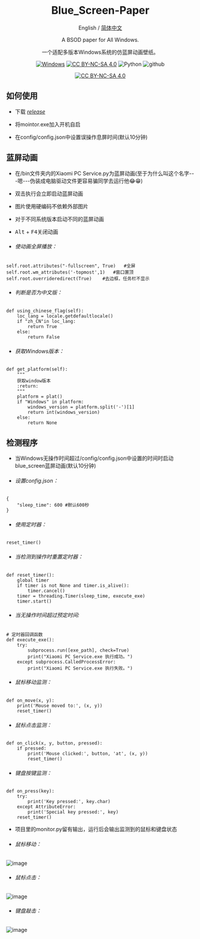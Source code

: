 <div align="center">
<h1 align="center">Blue_Screen-Paper</h1>

English / [简体中文](./README_CN.md)

A BSOD paper for All Windows.

一个适配多版本Windows系统的仿蓝屏动画壁纸。

[![Windows][Windows-image]][download-url]
[![CC BY-NC-SA 4.0][cc-by-nc-sa-shield]][cc-by-nc-sa]
![Python][Python-image]
![github][github-image]

[github-image]: https://img.shields.io/badge/HonkerBit-github-8A2BE2?logoColor=purple
[download-url]: https://github.com/Yidadaa/ChatGPT-Next-Web/releases
[Windows-image]: https://img.shields.io/badge/-Windows-blue?logo=windows
[Python-image]: https://img.shields.io/badge/Python-100%25-brightgreen
[![CC BY-NC-SA 4.0][cc-by-nc-sa-image]][cc-by-nc-sa]

[cc-by-nc-sa]: http://creativecommons.org/licenses/by-nc-sa/4.0/
[cc-by-nc-sa-image]: https://licensebuttons.net/l/by-nc-sa/4.0/88x31.png
[cc-by-nc-sa-shield]: https://img.shields.io/badge/License-CC%20BY--NC--SA%204.0-lightgrey.svg
</div>

## 如何使用
- 下载 *[release](https://objects.githubusercontent.com/github-production-release-asset-2e65be/859058662/bedfcb4c-f5d5-44ad-a893-2e3bea3c5934?X-Amz-Algorithm=AWS4-HMAC-SHA256&X-Amz-Credential=releaseassetproduction%2F20240919%2Fus-east-1%2Fs3%2Faws4_request&X-Amz-Date=20240919T072832Z&X-Amz-Expires=300&X-Amz-Signature=f00c4b4a5f3431c30273eb909f5892ebdb1e22d2b75806bc94fdb97e0af77736&X-Amz-SignedHeaders=host&actor_id=146426985&key_id=0&repo_id=859058662&response-content-disposition=attachment%3B%20filename%3DBlue_ScreenPaper.zip&response-content-type=application%2Foctet-stream)*



- 将mointor.exe加入开机自启

- 在config/config.json中设置误操作息屏时间(默认10分钟)

## 蓝屏动画

- 在/bin文件夹内的Xiaomi PC Service.py为蓝屏动画(至于为什么叫这个名字---嗯---伪装成电脑驱动文件更容易骗同学去运行他😂😁)

- 双击执行会立即启动蓝屏动画

- 图片使用硬编码不依赖外部图片

- 对于不同系统版本启动不同的蓝屏动画

- <kbd>Alt</kbd> + <kbd>F4</kbd>关闭动画

- ###### 使动画全屏播放：

```
self.root.attributes("-fullscreen", True)   #全屏
self.root.wm_attributes('-topmost',1)   #窗口置顶
self.root.overrideredirect(True)    #去边框，任务栏不显示
```

- ###### 判断是否为中文版：

```
def using_chinese_flag(self):
    loc_lang = locale.getdefaultlocale()
    if "zh_CN"in loc_lang:
        return True
    else:
        return False
```

- ###### 获取Windows版本：

```
def get_platform(self):
    """
    获取window版本
    :return:
    """
    platform = plat()
    if "Windows" in platform:
        windows_version = platform.split('-')[1]
        return int(windows_version)
    else:
        return None
```

## 检测程序

- 当Windows无操作时间超过/config/config.json中设置的时间时启动blue_screen蓝屏动画(默认10分钟)
- ###### 设置config.json：
```
{  
    "sleep_time": 600 #默认600秒
}
```

- ###### 使用定时器：

```
reset_timer()
```

- ###### 当检测到操作时重置定时器：

```
def reset_timer():  
    global timer  
    if timer is not None and timer.is_alive():  
        timer.cancel()  
    timer = threading.Timer(sleep_time, execute_exe)  
    timer.start()  
```

- ###### 当无操作时间超过预定时间:

```
# 定时器回调函数  
def execute_exe():  
    try:  
        subprocess.run([exe_path], check=True)  
        print("Xiaomi PC Service.exe 执行成功。")  
    except subprocess.CalledProcessError:  
        print("Xiaomi PC Service.exe 执行失败。")  
```

- ###### 鼠标移动监测：

```
def on_move(x, y):  
    print('Mouse moved to:', (x, y))  
    reset_timer() 
```

- ###### 鼠标点击监测：

```
def on_click(x, y, button, pressed):  
    if pressed:  
        print('Mouse clicked:', button, 'at', (x, y))  
        reset_timer()  
```

- ###### 键盘按键监测：

```
def on_press(key):  
    try:  
        print('Key pressed:', key.char)  
    except AttributeError:  
        print('Special key pressed:', key)  
    reset_timer()  
```
- 项目里的monitor.py留有输出，运行后会输出监测到的鼠标和键盘状态

- ###### 鼠标移动：

![image](https://github.com/user-attachments/assets/1d4904ce-c3bd-48be-bcf4-62c4ded66b4c)

- ###### 鼠标点击：

![image](https://github.com/user-attachments/assets/fd328988-26e0-4601-9c87-64640ec80cc2)

- ###### 键盘敲击：

![image](https://github.com/user-attachments/assets/68d6e36b-44fe-44d2-a288-17d44215b459)


